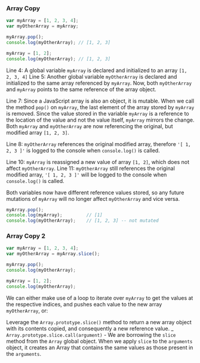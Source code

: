 ### Array Copy

```js
var myArray = [1, 2, 3, 4];
var myOtherArray = myArray;

myArray.pop();
console.log(myOtherArray); // [1, 2, 3]

myArray = [1, 2];
console.log(myOtherArray); // [1, 2, 3]
```

Line 4: A global variable `myArray` is declared and initialized to an array `[1, 2, 3, 4]`
Line 5: Another global variable `myOtherArray` is declared and initialized to the same array referenced by `myArray`. Now, both `myOtherArray` and `myArray` points to the same reference of the array object.

Line 7: Since a JavaScript array is also an object, it is mutable. When we call the method `pop()` on `myArray`, the last element of the array stored by `myArray` is removed. Since the value stored in the variable `myArray` is a reference to the location of the value and not the value itself, `myArray` mirrors the change. Both `myArray` and `myOtherArray` are now referencing the original, but modified array `[1, 2, 3]`. 

Line 8: `myOtherArray` references the original modified array, therefore `'[ 1, 2, 3 ]'` is logged to the console when `console.log()` is called.

Line 10: `myArray` is reassigned a new value of array `[1, 2]`, which does not affect `myOtherArray`. 
Line 11: `myOtherArray` still references the original modified array, `'[ 1, 2, 3 ]'` will be logged to the console when `console.log()` is called.

Both variables now have different reference values stored, so any future mutations of `myArray` will no longer affect `myOtherArray` and vice versa.
```js
myArray.pop();
console.log(myArray);         // [1]
console.log(myOtherArray);    // [1, 2, 3] -- not mutated
```

### Array Copy 2
```js
var myArray = [1, 2, 3, 4];
var myOtherArray = myArray.slice();

myArray.pop();
console.log(myOtherArray);

myArray = [1, 2];
console.log(myOtherArray);
```

We can either make use of a loop to iterate over `myArray` to get the values at the respective indices, and pushes each value to the new array `myOtherArray`, or:

Leverage the `Array.prototype.slice()` method to return a new array object with its contents copied, and consequently a new reference value.
_
`Array.prototype.slice.call(argument)`  -
We are borrowing the `slice` method from the `Array` global object. When we apply `slice` to the `arguments` object, it creates an Array that contains the same values as those present in the `arguments`.